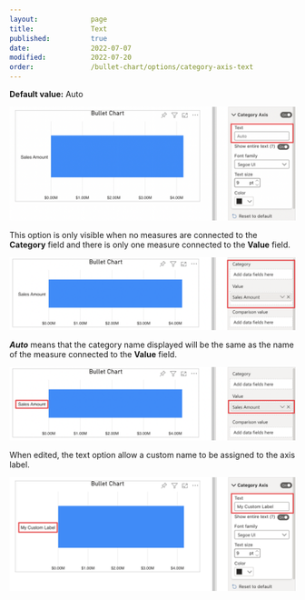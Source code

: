 ```yaml
---
layout:             page
title:              Text
published:          true
date:               2022-07-07
modified:   	    2022-07-20
order:              /bullet-chart/options/category-axis-text
---
```


**Default value:** Auto

<img src="images/category-axis-text.png" width="700">

This option is only visible when no measures are connected to the **Category** field and there is only one measure connected to the **Value** field.

<img src="images/category-axis-text-empty-category-one-value.png" width="700">

***Auto*** means that the category name displayed will be the same as the name of the measure connected to the **Value** field.

<img src="images/category-axis-text-auto-demo.png" width="700">

When edited, the text option allow a custom name to be assigned to the axis label.

<img src="images/category-axis-text-demo.png" width="700">